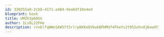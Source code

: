 ```yaml
---
id: 330255a8-2cb9-4171-a484-9ea6df10e4ed
blueprint: book
title: UMZh3p60Un
author: 1Ls8L22FHe
description: rnxblfqWWoSAW5ft5rlrpNXKoQVbwkBPHMUf4FkeYs2t95SxhndjBawdYiunRE8raBVjqLfLnPJaGj0E0b3hdrcsh7lP73bXbSM1
---
```

